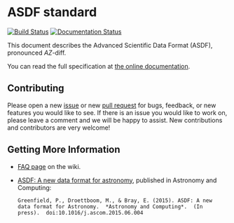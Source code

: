 ASDF standard
=============
[![Build Status](https://travis-ci.org/spacetelescope/asdf-standard.svg?branch=master)](https://travis-ci.org/spacetelescope/asdf-standard) [![Documentation Status](https://readthedocs.org/projects/asdf-standard/badge/?version=latest)](http://asdf-standard.readthedocs.io/en/latest/?badge=latest)

This document describes the Advanced Scientific Data Format (ASDF),
pronounced *AZ*-diff.

You can read the full specification at [the online documentation](http://asdf-standard.readthedocs.io/).


## Contributing
Please open a new [issue](https://github.com/spacetelescope/asdf-standard/issue) or new [pull request](https://github.com/spacetelescope/asdf-standard/pulls) for bugs, feedback, or new features you would like to see. If there is an issue you would like to work on, please leave a comment and we will be happy to assist. New contributions and contributors are very welcome!

## Getting More Information

* [FAQ page](https://github.com/spacetelescope/asdf-standard/wiki/FAQ) on the wiki.
* [ASDF: A new data format for astronomy](http://dx.doi.org/10.1016/j.ascom.2015.06.004), published in Astronomy and Computing:

      Greenfield, P., Droettboom, M., & Bray, E. (2015). ASDF: A new
      data format for Astronomy.  *Astronomy and Computing*.  (In
      press).  doi:10.1016/j.ascom.2015.06.004

